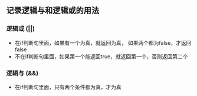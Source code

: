 ## 记录逻辑与和逻辑或的用法


### 逻辑或 (||)
* 在if判断句里面，如果有一个为真，就返回为真， 如果两个都为false，才返回false
* 不在if判断句里面，如果第一个能返回true，就返回第一个，否则返回第二个


### 逻辑与 (&&)
* 在if判断句里面，只有两个条件都为真，才为真
